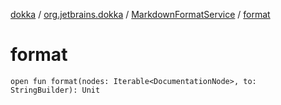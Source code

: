 [dokka](../../index.md) / [org.jetbrains.dokka](../index.md) / [MarkdownFormatService](index.md) / [format](format.md)

# format

```
open fun format(nodes: Iterable<DocumentationNode>, to: StringBuilder): Unit
```
